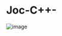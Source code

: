 # Joc-C++-
![image](https://user-images.githubusercontent.com/99152499/152716646-46f525f5-974c-4200-9aed-cbc1bb643338.png)
